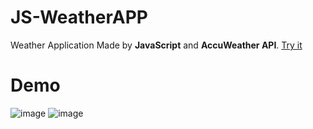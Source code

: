 # JS-WeatherAPP
Weather Application Made by **JavaScript** and **AccuWeather API**. [Try it](https://d4rk1n.github.io/JS-WeatherAPP/)
# Demo 
![image](https://user-images.githubusercontent.com/44725090/67992298-d3a08980-fc44-11e9-9394-99d5e4c162fd.png)
![image](https://user-images.githubusercontent.com/44725090/67992306-da2f0100-fc44-11e9-92dc-6868f3499189.png)
